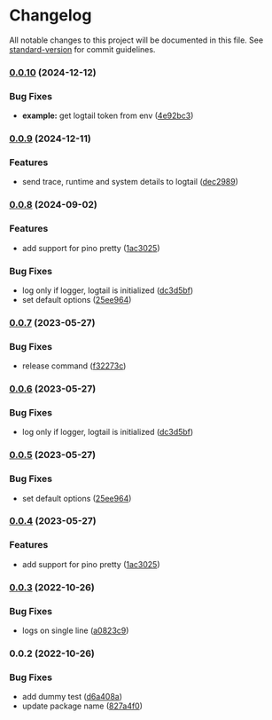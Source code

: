 # Changelog

All notable changes to this project will be documented in this file. See [standard-version](https://github.com/conventional-changelog/standard-version) for commit guidelines.

### [0.0.10](https://github.com/lmesacademy/clog/compare/v0.0.9...v0.0.10) (2024-12-12)


### Bug Fixes

* **example:** get logtail token from env ([4e92bc3](https://github.com/lmesacademy/clog/commit/4e92bc3c047340d8cd95d74bc883503f777f1479))

### [0.0.9](https://github.com/lmesacademy/clog/compare/v0.0.8...v0.0.9) (2024-12-11)


### Features

* send trace, runtime and system details to logtail ([dec2989](https://github.com/lmesacademy/clog/commit/dec29895ca6d595b4c8b665b2a7dd94fba41d517))

### [0.0.8](https://github.com/lmesacademy/clog/compare/v0.0.3...v0.0.8) (2024-09-02)


### Features

* add support for pino pretty ([1ac3025](https://github.com/lmesacademy/clog/commit/1ac30252039d60fad9d62072dcb75a048f122d57))


### Bug Fixes

* log only if logger, logtail is initialized ([dc3d5bf](https://github.com/lmesacademy/clog/commit/dc3d5bfada7f3479973e14417eeeb1b3c2df88d4))
* set default options ([25ee964](https://github.com/lmesacademy/clog/commit/25ee9648982c2a7dc203c371fe623f346f45664c))

### [0.0.7](https://github.com/lmesacademy/clog/compare/v0.0.6...v0.0.7) (2023-05-27)


### Bug Fixes

* release command ([f32273c](https://github.com/lmesacademy/clog/commit/f32273ca0f19f57f2ed7f1978ba9a43204b117dc))

### [0.0.6](https://github.com/lmesacademy/clog/compare/v0.0.5...v0.0.6) (2023-05-27)


### Bug Fixes

* log only if logger, logtail is initialized ([dc3d5bf](https://github.com/lmesacademy/clog/commit/dc3d5bfada7f3479973e14417eeeb1b3c2df88d4))

### [0.0.5](https://github.com/lmesacademy/clog/compare/v0.0.4...v0.0.5) (2023-05-27)


### Bug Fixes

* set default options ([25ee964](https://github.com/lmesacademy/clog/commit/25ee9648982c2a7dc203c371fe623f346f45664c))

### [0.0.4](https://github.com/lmesacademy/clog/compare/v0.0.3...v0.0.4) (2023-05-27)


### Features

* add support for pino pretty ([1ac3025](https://github.com/lmesacademy/clog/commit/1ac30252039d60fad9d62072dcb75a048f122d57))

### [0.0.3](https://github.com/lmesacademy/clog/compare/v0.0.2...v0.0.3) (2022-10-26)


### Bug Fixes

* logs on single line ([a0823c9](https://github.com/lmesacademy/clog/commit/a0823c9f5730d07648412a4a262aab60a44b0627))

### 0.0.2 (2022-10-26)


### Bug Fixes

* add dummy test ([d6a408a](https://github.com/lmesacademy/clog/commit/d6a408a756b449db3338ad6f44e5ac5c2d688062))
* update package name ([827a4f0](https://github.com/lmesacademy/clog/commit/827a4f0408f2c02f22aac6876a4c7c89c54fa916))
